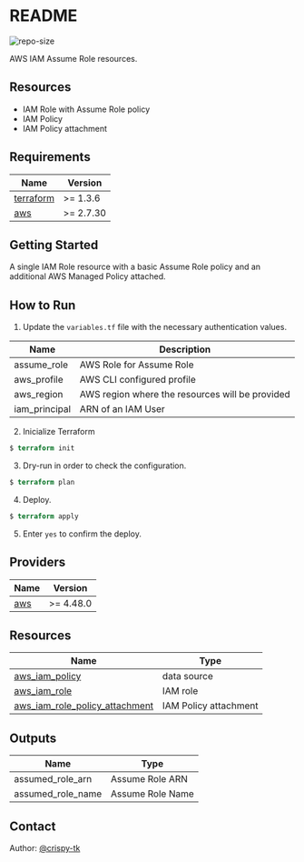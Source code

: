 # README
![repo-size](https://img.shields.io/github/repo-size/crispy-tk/terraform.aws.iam-assume-role)

AWS IAM Assume Role resources.

## Resources
- IAM Role with Assume Role policy
- IAM Policy
- IAM Policy attachment

## Requirements
| Name | Version |
|------|---------|
| <a name="requirement_terraform"></a> [terraform](#requirement\_terraform) | >= 1.3.6 |
| <a name="requirement_aws"></a> [aws](#requirement\_aws) | >= 2.7.30 |

## Getting Started

A single IAM Role resource with a basic Assume Role policy and an additional AWS Managed Policy attached.

## How to Run

01. Update the `variables.tf` file with the necessary authentication values. 

| Name | Description |
|------|---------|
| assume_role | AWS Role for Assume Role |
| aws_profile | AWS CLI configured profile |
| aws_region | AWS region where the resources will be provided |
| iam_principal | ARN of an IAM User |

02. Inicialize Terraform
```terraform
$ terraform init
```
03. Dry-run in order to check the configuration.
```terraform
$ terraform plan
```
04. Deploy.
```terraform
$ terraform apply
```
05. Enter `yes` to confirm the deploy.

## Providers
| Name | Version |
|------|---------|
| [aws](https://registry.terraform.io/providers/hashicorp/aws/latest/docs) | >= 4.48.0 |

## Resources

| Name | Type |
|------|------|
| [aws_iam_policy](https://registry.terraform.io/providers/hashicorp/aws/latest/docs/data-sources/iam_policy) | data source |
| [aws_iam_role](https://registry.terraform.io/providers/hashicorp/aws/latest/docs/resources/aws_iam_role) | IAM role |
| [aws_iam_role_policy_attachment](https://registry.terraform.io/providers/hashicorp/aws/latest/docs/resources/iam_role_policy_attachment) | IAM Policy attachment |

## Outputs

| Name | Type |
|------|------|
| assumed_role_arn | Assume Role ARN |
| assumed_role_name | Assume Role Name |


## Contact
Author: [@crispy-tk](https://github.com/crispy-tk)